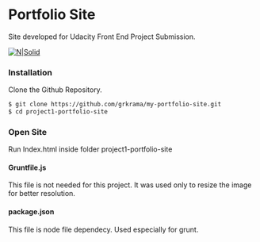 # Portfolio Site

Site developed for Udacity Front End Project Submission.

[![N|Solid](http://jigsaw.w3.org/css-validator/images/vcss)](https://github.com/grkrama/my-portfolio-site/blob/master/css/main.css)

### Installation

Clone the Github Repository.

```sh
$ git clone https://github.com/grkrama/my-portfolio-site.git
$ cd project1-portfolio-site
```
### Open Site

Run Index.html inside folder project1-portfolio-site

#### Gruntfile.js

This file is not needed for this project. It was used only to resize the image for better resolution.

#### package.json

This file is node file dependecy. Used especially for grunt.
